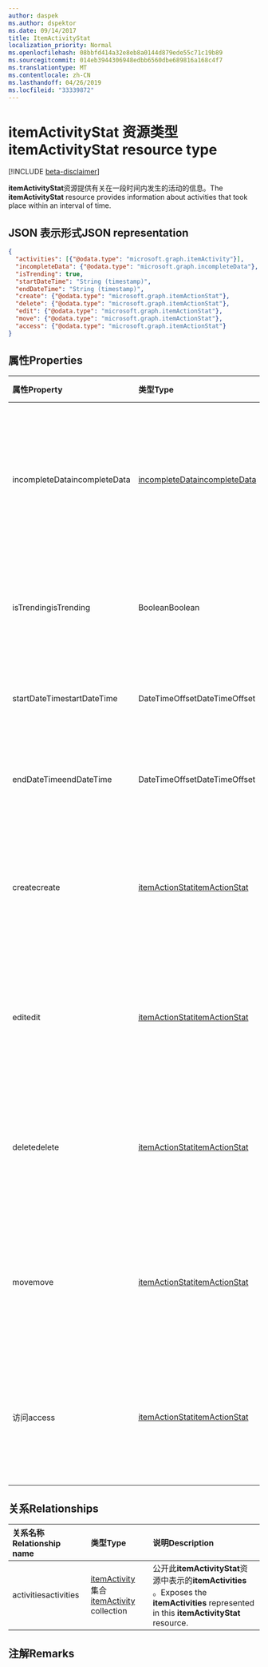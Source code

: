 ```yaml
---
author: daspek
ms.author: dspektor
ms.date: 09/14/2017
title: ItemActivityStat
localization_priority: Normal
ms.openlocfilehash: 08bbfd414a32e8eb8a0144d879ede55c71c19b89
ms.sourcegitcommit: 014eb3944306948edbb6560dbe689816a168c4f7
ms.translationtype: MT
ms.contentlocale: zh-CN
ms.lasthandoff: 04/26/2019
ms.locfileid: "33339872"
---
```

# <a name="itemactivitystat-resource-type"></a><span data-ttu-id="77ae5-102">itemActivityStat 资源类型</span><span class="sxs-lookup"><span data-stu-id="77ae5-102">itemActivityStat resource type</span></span>

[!INCLUDE [beta-disclaimer](../../includes/beta-disclaimer.md)]

<span data-ttu-id="77ae5-103">**itemActivityStat**资源提供有关在一段时间内发生的活动的信息。</span><span class="sxs-lookup"><span data-stu-id="77ae5-103">The **itemActivityStat** resource provides information about activities that took place within an interval of time.</span></span>

## <a name="json-representation"></a><span data-ttu-id="77ae5-104">JSON 表示形式</span><span class="sxs-lookup"><span data-stu-id="77ae5-104">JSON representation</span></span>

<!-- {
  "blockType": "resource",
  "optionalProperties": [ ],
  "baseType": "microsoft.graph.entity",
  "@type": "microsoft.graph.itemActivityStat",
}-->

```json
{
  "activities": [{"@odata.type": "microsoft.graph.itemActivity"}],
  "incompleteData": {"@odata.type": "microsoft.graph.incompleteData"},
  "isTrending": true,
  "startDateTime": "String (timestamp)",
  "endDateTime": "String (timestamp)",
  "create": {"@odata.type": "microsoft.graph.itemActionStat"},
  "delete": {"@odata.type": "microsoft.graph.itemActionStat"},
  "edit": {"@odata.type": "microsoft.graph.itemActionStat"},
  "move": {"@odata.type": "microsoft.graph.itemActionStat"},
  "access": {"@odata.type": "microsoft.graph.itemActionStat"}
}
```

## <a name="properties"></a><span data-ttu-id="77ae5-105">属性</span><span class="sxs-lookup"><span data-stu-id="77ae5-105">Properties</span></span>

| <span data-ttu-id="77ae5-106">属性</span><span class="sxs-lookup"><span data-stu-id="77ae5-106">Property</span></span>         | <span data-ttu-id="77ae5-107">类型</span><span class="sxs-lookup"><span data-stu-id="77ae5-107">Type</span></span>                    | <span data-ttu-id="77ae5-108">说明</span><span class="sxs-lookup"><span data-stu-id="77ae5-108">Description</span></span>
|:-----------------|:------------------------|:----------------------------------------
| <span data-ttu-id="77ae5-109">incompleteData</span><span class="sxs-lookup"><span data-stu-id="77ae5-109">incompleteData</span></span>   | <span data-ttu-id="77ae5-110">[incompleteData][]</span><span class="sxs-lookup"><span data-stu-id="77ae5-110">[incompleteData][]</span></span>      | <span data-ttu-id="77ae5-111">指示此时间间隔中的统计信息基于不完整的数据。</span><span class="sxs-lookup"><span data-stu-id="77ae5-111">Indicates that the statistics in this interval are based on incomplete data.</span></span> <span data-ttu-id="77ae5-112">只读。</span><span class="sxs-lookup"><span data-stu-id="77ae5-112">Read-only.</span></span>
| <span data-ttu-id="77ae5-113">isTrending</span><span class="sxs-lookup"><span data-stu-id="77ae5-113">isTrending</span></span>       | <span data-ttu-id="77ae5-114">Boolean</span><span class="sxs-lookup"><span data-stu-id="77ae5-114">Boolean</span></span>                 | <span data-ttu-id="77ae5-115">指示项目是否为 "趋势"。</span><span class="sxs-lookup"><span data-stu-id="77ae5-115">Indicates whether the item is "trending."</span></span> <span data-ttu-id="77ae5-116">只读。</span><span class="sxs-lookup"><span data-stu-id="77ae5-116">Read-only.</span></span>
| <span data-ttu-id="77ae5-117">startDateTime</span><span class="sxs-lookup"><span data-stu-id="77ae5-117">startDateTime</span></span>    | <span data-ttu-id="77ae5-118">DateTimeOffset</span><span class="sxs-lookup"><span data-stu-id="77ae5-118">DateTimeOffset</span></span>          | <span data-ttu-id="77ae5-119">时间间隔开始时。</span><span class="sxs-lookup"><span data-stu-id="77ae5-119">When the interval starts.</span></span> <span data-ttu-id="77ae5-120">只读。</span><span class="sxs-lookup"><span data-stu-id="77ae5-120">Read-only.</span></span>
| <span data-ttu-id="77ae5-121">endDateTime</span><span class="sxs-lookup"><span data-stu-id="77ae5-121">endDateTime</span></span>      | <span data-ttu-id="77ae5-122">DateTimeOffset</span><span class="sxs-lookup"><span data-stu-id="77ae5-122">DateTimeOffset</span></span>          | <span data-ttu-id="77ae5-123">时间间隔结束时。</span><span class="sxs-lookup"><span data-stu-id="77ae5-123">When the interval ends.</span></span> <span data-ttu-id="77ae5-124">只读。</span><span class="sxs-lookup"><span data-stu-id="77ae5-124">Read-only.</span></span>
| <span data-ttu-id="77ae5-125">create</span><span class="sxs-lookup"><span data-stu-id="77ae5-125">create</span></span>           | <span data-ttu-id="77ae5-126">[itemActionStat][]</span><span class="sxs-lookup"><span data-stu-id="77ae5-126">[itemActionStat][]</span></span>      | <span data-ttu-id="77ae5-127">有关此间隔中的**创建**操作的统计信息。</span><span class="sxs-lookup"><span data-stu-id="77ae5-127">Statistics about the **create** actions in this interval.</span></span> <span data-ttu-id="77ae5-128">只读。</span><span class="sxs-lookup"><span data-stu-id="77ae5-128">Read-only.</span></span>
| <span data-ttu-id="77ae5-129">edit</span><span class="sxs-lookup"><span data-stu-id="77ae5-129">edit</span></span>             | <span data-ttu-id="77ae5-130">[itemActionStat][]</span><span class="sxs-lookup"><span data-stu-id="77ae5-130">[itemActionStat][]</span></span>      | <span data-ttu-id="77ae5-131">有关此间隔中的**编辑**操作的统计信息。</span><span class="sxs-lookup"><span data-stu-id="77ae5-131">Statistics about the **edit** actions in this interval.</span></span> <span data-ttu-id="77ae5-132">只读。</span><span class="sxs-lookup"><span data-stu-id="77ae5-132">Read-only.</span></span>
| <span data-ttu-id="77ae5-133">delete</span><span class="sxs-lookup"><span data-stu-id="77ae5-133">delete</span></span>           | <span data-ttu-id="77ae5-134">[itemActionStat][]</span><span class="sxs-lookup"><span data-stu-id="77ae5-134">[itemActionStat][]</span></span>      | <span data-ttu-id="77ae5-135">有关此间隔中的**删除**操作的统计信息。</span><span class="sxs-lookup"><span data-stu-id="77ae5-135">Statistics about the **delete** actions in this interval.</span></span> <span data-ttu-id="77ae5-136">只读。</span><span class="sxs-lookup"><span data-stu-id="77ae5-136">Read-only.</span></span>
| <span data-ttu-id="77ae5-137">move</span><span class="sxs-lookup"><span data-stu-id="77ae5-137">move</span></span>             | <span data-ttu-id="77ae5-138">[itemActionStat][]</span><span class="sxs-lookup"><span data-stu-id="77ae5-138">[itemActionStat][]</span></span>      | <span data-ttu-id="77ae5-139">有关此间隔中**移动**操作的统计信息。</span><span class="sxs-lookup"><span data-stu-id="77ae5-139">Statistics about the **move** actions in this interval.</span></span> <span data-ttu-id="77ae5-140">只读。</span><span class="sxs-lookup"><span data-stu-id="77ae5-140">Read-only.</span></span>
| <span data-ttu-id="77ae5-141">访问</span><span class="sxs-lookup"><span data-stu-id="77ae5-141">access</span></span>           | <span data-ttu-id="77ae5-142">[itemActionStat][]</span><span class="sxs-lookup"><span data-stu-id="77ae5-142">[itemActionStat][]</span></span>      | <span data-ttu-id="77ae5-143">有关此间隔中的**访问**操作的统计信息。</span><span class="sxs-lookup"><span data-stu-id="77ae5-143">Statistics about the **access** actions in this interval.</span></span> <span data-ttu-id="77ae5-144">只读。</span><span class="sxs-lookup"><span data-stu-id="77ae5-144">Read-only.</span></span>

[itemActionStat]: itemactionstat.md
[incompleteData]: incompletedata.md

## <a name="relationships"></a><span data-ttu-id="77ae5-147">关系</span><span class="sxs-lookup"><span data-stu-id="77ae5-147">Relationships</span></span>

| <span data-ttu-id="77ae5-148">关系名称</span><span class="sxs-lookup"><span data-stu-id="77ae5-148">Relationship name</span></span> | <span data-ttu-id="77ae5-149">类型</span><span class="sxs-lookup"><span data-stu-id="77ae5-149">Type</span></span>                        | <span data-ttu-id="77ae5-150">说明</span><span class="sxs-lookup"><span data-stu-id="77ae5-150">Description</span></span>
|:------------------|:----------------------------|:---------------------------
| <span data-ttu-id="77ae5-151">activities</span><span class="sxs-lookup"><span data-stu-id="77ae5-151">activities</span></span>        | <span data-ttu-id="77ae5-152">[itemActivity][] 集合</span><span class="sxs-lookup"><span data-stu-id="77ae5-152">[itemActivity][] collection</span></span> | <span data-ttu-id="77ae5-153">公开此**itemActivityStat**资源中表示的**itemActivities** 。</span><span class="sxs-lookup"><span data-stu-id="77ae5-153">Exposes the **itemActivities** represented in this **itemActivityStat** resource.</span></span>

[itemActivity]: itemactivity.md

## <a name="remarks"></a><span data-ttu-id="77ae5-155">注解</span><span class="sxs-lookup"><span data-stu-id="77ae5-155">Remarks</span></span>

<!--
{
  "type": "#page.annotation",
  "description": "The ItemActivityStat object provides information about activities that took place on an item.",
  "keywords": "activities,activity,action,analytics",
  "section": "documentation",
  "tocPath": "Resources/ItemActivityStat",
  "suppressions": []
}
-->
